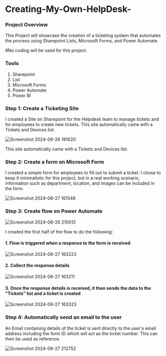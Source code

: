 # Creating-My-Own-HelpDesk-

### Project Overview

This Project will showcase the creation of a ticketing system that automates the process using Sharepoint Lists, Microsoft Forms, and Power Automate.

#No coding will be used for this project.

### Tools
1. Sharepoint
3. List
4. Microsoft Forms
5. Power Automate
6. Power BI

### Step 1: Create a Ticketing Site


I created a Site on Sharepoint for the Helpdesk team to manage tickets and for employees to create new tickets.
This site automatically came with a Tickets and Devices list.



![Screenshot 2024-08-26 181620](https://github.com/user-attachments/assets/d196395f-ea2a-474a-a89a-12706af89cbd)


This site automatically came with a Tickets and Devices list.


### Step 2: Create a form on Microsoft Form

I created a simple form for employees to fill out to submit a ticket. I chose to keep it minimalistic for this project, but in a real working scenario, information such as department, location, and images can be included in the form.

![Screenshot 2024-08-27 161548](https://github.com/user-attachments/assets/2781ff81-d8ce-4f1e-83c5-53b64a7ad967)





### Step 3: Create flow on Power Automate

![Screenshot 2024-08-26 210012](https://github.com/user-attachments/assets/552bcbc1-545d-4d70-9070-460da4d55b5a)

I created the first half of the flow to do the following:

#### 1. Flow is triggered when a response to the form is received

![Screenshot 2024-08-27 163223](https://github.com/user-attachments/assets/7a35cabd-7622-46a8-9cef-ed29c827d0ee)


#### 2. Collect the response details

![Screenshot 2024-08-27 163211](https://github.com/user-attachments/assets/ce733258-7676-43b1-a03d-1216cfc6949f)


#### 3. Once the response details is received, it then sends the data to the "Tickets" list and a ticket is created

![Screenshot 2024-08-27 163323](https://github.com/user-attachments/assets/c2802026-7a76-4944-b402-fad3258f558e)


### Step 4: Automatically send an email to the user

An Email containing details of the ticket is sent directly to the user's email address including the form ID which will act as the ticket number. This can then be used as reference.

![Screenshot 2024-08-27 212752](https://github.com/user-attachments/assets/f8a0680e-b0e7-4db6-aae9-bae9fbf3ff02)
  





